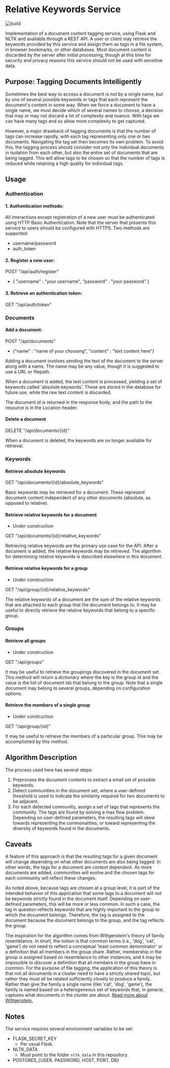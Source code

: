 
# Relative Keywords Service

![build](https://github.com/tkieras/keywords_service/workflows/build/badge.svg)

Implementation of a document content tagging service, using Flask and NLTK and available through a REST API. A user or client may retrieve the keywords provided by this service and assign them as tags in a file system, in browser bookmarks, or other databases. Most document content is discarded by the server after initial processing, though at this time for security and privacy reasons this service should not be used with sensitive data.

## Purpose: Tagging Documents Intelligently

Sometimes the best way to access a document is not by a single name, but by one of several possible keywords or tags that each represent the document's content in some way. When we force a document to have a single name, we must decide which of several names to choose, a decision that may or may not discard a lot of complexity and nuance. With tags we can have many tags and so allow more complexity to get captured.

However, a major drawback of tagging documents is that the number of tags can increase rapidly, with each tag representing only one or two documents. Navigating the tag set then becomes its own problem. To avoid this, the tagging process should consider not only the individual documents in isolation from each other, but also the entire set of documents that are being tagged. This will allow tags to be chosen so that the number of tags is reduced while retaining a high quality for individual tags.

## Usage

### Authentication

#### 1. Authentication methods:
All interactions except registration of a new user must be authenticated using HTTP Basic Authentication. Note that the server that presents this service to users should be configured with HTTPS. Two methods are supported:

* username/password
* auth_token

#### 2. Register a new user:
POST "/api/auth/register"
* { "username" : "your username",
  "password" : "your password" }

#### 3. Retrieve an authentication token:
GET "/api/auth/token"

### Documents

#### Add a document:
POST "/api/documents"
* {"name" : "name of your choosing",
  "content" : "text content here"}

Adding a document involves sending the text of the document to the server along with a name. The name may be any value, though it is suggested to use a URL or filepath.

When a document is added, the text content is processed, yielding a set of keywords called 'absolute keywords'. These are stored in the database for future use, while the raw text content is discarded. 

The document id is returned in the response body, and the path to the resource is in the Location header.

#### Delete a document
DELETE "/api/documents/{id}"

When a document is deleted, the keywords are no longer available for retrieval.

### Keywords

#### Retrieve absolute keywords
GET "/api/documents/{id}/absolute_keywords"

Basic keywords may be retrieved for a document. These represent document content independent of any other documents (absolute, as opposed to relative).

#### Retrieve relative keywords for a document

* Under construction

GET "/api/documents/{id}/relative_keywords"

Retrieving relative keywords are the primary use case for the API. After a document is added, the relative keywords may be retrieved. The algorithm for determining relative keywords is described elsewhere in this document.

#### Retrieve relative keywords for a group

* Under construction

GET "/api/group/{id}/relative_keywords"

The relative keywords of a document are the sum of the relative keywords that are attached to each group that the document belongs to. It may be useful to directly retrieve the relative keywords that belong to a specific group.

### Groups

#### Retrieve all groups

* Under construction

GET "/api/groups"

It may be useful to retrieve the groupings discovered in the document set. This method will return a dictionary where the key is the group id and the value is the list of document ids that belong to the group. Note that a single document may belong to several groups, depending on configuration options.

#### Retrieve the members of a single group

* Under construction

GET "/api/group/{id}"

It may be useful to retrieve the members of a particular group. This may be accomplished by this method.


## Algorithm Description

The process used here has several steps:

1. Preprocess the document contents to extract a small set of possible keywords.
2. Detect communities in the document set, where a user-defined threshold is used to indicate the similarity required for two documents to be adjacent.
3. For each detected community, assign a set of tags that represents the community. The tags are found by solving a max flow problem. Depending on user-defined parameters, the resulting tags will skew towards representing the commonalities, or toward representing the diversity of keywords found in the documents.

## Caveats

A feature of this approach is that the resulting tags for a given document will change depending on what other documents are also being tagged. In other words, the tags for a document are context dependent. As more documents are added, communities will evolve and the chosen tags for each community will reflect these changes.

As noted above, because tags are chosen at a group level, it is part of the intended behavior of this application that some tags to a document will not be keywords strictly found in the document itself. Depending on user-defined parameters, this will be more or less common. In such a case, the tag in question reflects keywords that are highly important to the group to which the document belongs. Therefore, the tag is assigned to the document because the document belongs to the group, and the tag reflects the group.

The inspiration for the algorithm comes from Wittgenstein's theory of family resemblance. In short, the notion is that common terms (i.e., 'dog', 'cat', 'game') do not need to reflect a conceptual 'least common denominator' or a definition that all members in the group share. Rather, membership in the group is assigned based on resemblance to other instances, and it may be impossible to discover a definition that all members in the group have in common. For the purpose of file tagging, the application of this theory is that not all documents in a cluster need to have a strictly shared topic, but rather they must all be related sufficiently closely to produce a family. Rather than give the family a single name (like 'cat', 'dog', 'game'), the family is named based on a heterogeneous set of keywords that, in general, captures what documents in the cluster are about. [Read more about Wittgenstein.](https://plato.stanford.edu/entries/wittgenstein/#LangGameFamiRese)


## Notes

The service requires several environment variables to be set:
	
* FLASK_SECRET_KEY
	* Per usual Flask.
* NLTK_DATA 
	* Must point to the folder `nltk_data` in this repository.
* POSTGRES_{USER, PASSWORD, HOST, PORT, DB}
		

